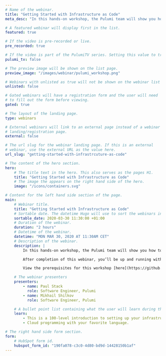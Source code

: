 ```yaml
---
# Name of the webinar.
title: "Getting Started with Infrastructure as Code"
meta_desc: "In this hands-on workshop, the Pulumi team will show you how to stand up basic services using Infrastructure as Code (IaC) through a series of hands-on labs."

# A featured webinar will display first in the list.
featured: true

# If the video is pre-recorded or live.
pre_recorded: true

# If the video is part of the PulumiTV series. Setting this value to true will list the video in the "PulumiTV" section.
pulumi_tv: false

# The preview image will be shown on the list page.
preview_image: "/images/webinar/pulumi_workshop.png"

# Webinars with unlisted as true will not be shown on the webinar list
unlisted: false

# Gated webinars will have a registration form and the user will need
# to fill out the form before viewing.
gated: true

# The layout of the landing page.
type: webinars

# External webinars will link to an external page instead of a webinar
# landing/registration page.
external: false

# The url slug for the webinar landing page. If this is an external
# webinar, use the external URL as the value here.
url_slug: "getting-started-with-infrastrcuture-as-code"

# The content of the hero section.
hero:
    # The title text in the hero. This also serves as the pages H1.
    title: "Getting Started with Infrastructure as Code"
    # The image the appears on the right hand side of the hero.
    image: "/icons/containers.svg"

# Content for the left hand side section of the page.
main:
    # Webinar title.
    title: "Getting Started with Infrastructure as Code"
    # Sortable date. The datetime Hugo will use to sort the webinars in date order.
    sortable_date: 2020-03-30 11:30:00 +01:00
    # Duration of the webinar.
    duration: "2 hours"
    # Datetime of the webinar.
    datetime: "MON MAR 30, 2020 AT 11:30AM CET"
    # Description of the webinar.
    description: |
        In this hands-on workshop, the Pulumi team will show you how to stand up basic services using Infrastructure as Code (IaC) through a series of hands-on labs. The techniques work for any cloud --- Azure, AWS, and GCP. You’ll be able to leverage your favorite languages including Python, Go, JavaScript, TypeScript, and C# instead of YAML or domain-specific languages.

        After completion of this webinar, you’ll be up and running with IaC fundamentals, modern application architectures across many clouds, and best-practices that are ready for production environments. You’ll also be ready to empower your development teams to be more productive --- continuously deploying both their applications and infrastructure.

        View the prerequisites for this workshop [here](https://github.com/pulumi/infrastructure-as-code-workshop/blob/master/00-installing-prerequisites.md).

    # The webinar presenters
    presenters:
        - name: Paul Stack
          role: Software Engineer, Pulumi
        - name: Mikhail Shilkov
          role: Software Engineer, Pulumi

    # A bullet point list containing what the user will learn during the webinar.
    learn:
        - This is a 100-level introduction to setting up your infrastructure using Pulumi with multiple languages.
        - Cloud programming with your favorite language.

# The right hand side form section.
form:
    # HubSpot form id.
    hubspot_form_id: "190fa078-c3c0-4d80-bd9d-14428150b1af"
---
```

